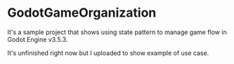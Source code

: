 # GodotGameOrganization
It's a sample project that shows using state pattern to manage game flow in Godot Engine v3.5.3.

It's unfinished right now but I uploaded to show example of use case.

